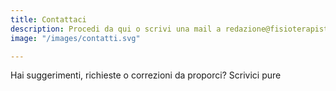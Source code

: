 ```yaml
---
title: Contattaci
description: Procedi da qui o scrivi una mail a redazione@fisioterapisti.blog
image: "/images/contatti.svg"

---
```

Hai suggerimenti, richieste o correzioni da proporci? Scrivici pure